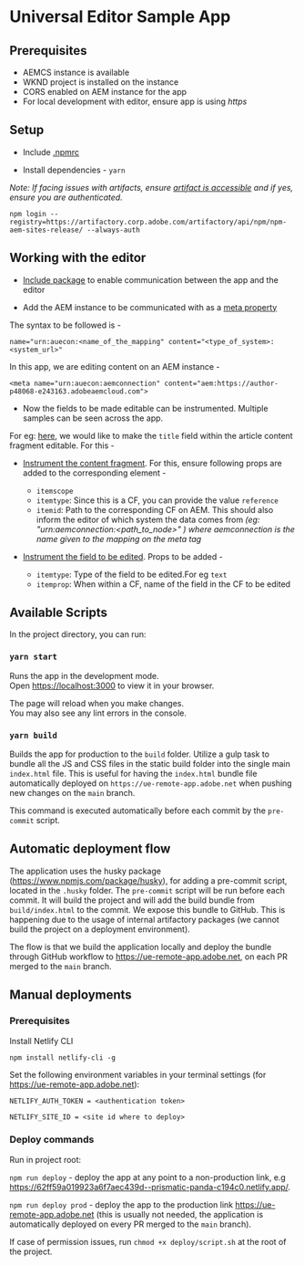 # Universal Editor Sample App

## Prerequisites 

- AEMCS instance is available
- WKND project is installed on the instance
- CORS enabled on AEM instance for the app
- For local development with editor, ensure app is using *https*


## Setup

- Include [.npmrc](https://github.com/comanV/react-sample-app/blob/prod/.npmrc)

- Install dependencies - ```yarn```

_Note: If facing issues with artifacts, ensure [artifact is accessible](https://artifactory.corp.adobe.com/ui/native/npm-aem-sites-release/@aem-sites/) and if yes, ensure you are authenticated._

```npm login --registry=https://artifactory.corp.adobe.com/artifactory/api/npm/npm-aem-sites-release/ --always-auth```


## Working with the editor

- [Include package](https://github.com/comanV/react-sample-app/blob/c8eb6ab997a926440493e0bf959dbc734203973a/src/index.js#L3) to enable communication between the app and the editor

- Add the AEM instance to be communicated with as a [meta property](https://github.com/comanV/react-sample-app/blob/c8eb6ab997a926440493e0bf959dbc734203973a/public/index.html#L8)

The syntax to be followed is -

```
name="urn:auecon:<name_of_the_mapping" content="<type_of_system>:<system_url>"
```

In this app, we are editing content on an AEM instance -
```
<meta name="urn:auecon:aemconnection" content="aem:https://author-p48068-e243163.adobeaemcloud.com">
```

- Now the fields to be made editable can be instrumented. Multiple samples can be seen across the app.

For eg: [here](https://ue-remote-app-prod.adobe.net/articles/article:aloha-spirits-in-northern-norway), we would like to make the `title` field within the article content fragment editable. For this -

- [Instrument the content fragment](https://github.com/comanV/react-sample-app/blob/c8eb6ab997a926440493e0bf959dbc734203973a/src/components/ArticleDetail.jsx#L65). For this, ensure following props are added to the corresponding element - 

    - `itemscope`
    - `itemtype`: Since this is a CF, you can provide the value `reference`
    - `itemid`: Path to the corresponding CF on AEM. This should also inform the editor of which system the data comes from _(eg: "urn:aemconnection:<path_to_node>" ) where aemconnection is the name given to the mapping on the meta tag_ 

- [Instrument the field to be edited](https://github.com/comanV/react-sample-app/blob/c8eb6ab997a926440493e0bf959dbc734203973a/src/components/ArticleDetail.jsx#L66). Props to be added - 

    - `itemtype`: Type of the field to be edited.For eg `text`
    - `itemprop`: When within a CF, name of the field in the CF to be edited


## Available Scripts

In the project directory, you can run:

### `yarn start`

Runs the app in the development mode.\
Open [https://localhost:3000](https://localhost:3000) to view it in your browser.

The page will reload when you make changes.\
You may also see any lint errors in the console.

### `yarn build`

Builds the app for production to the `build` folder.
Utilize a gulp task to bundle all the JS and CSS files in the static build folder into the single main `index.html` file.
This is useful for having the `index.html` bundle file automatically deployed on `https://ue-remote-app.adobe.net` when pushing new changes on the `main` branch.

This command is executed automatically before each commit by the `pre-commit` script.

## Automatic deployment flow

The application uses the husky package (https://www.npmjs.com/package/husky), for adding a pre-commit script, located in the  `.husky` folder.
The `pre-commit` script will be run before each commit. It will build the project and will add the build bundle from `build/index.html` to the commit.
We expose this bundle to GitHub. This is happening due to the usage of internal artifactory packages (we cannot build the project on a deployment environment).

The flow is that we build the application locally and deploy the bundle through GitHub workflow to https://ue-remote-app.adobe.net, on each PR merged to the `main` branch.

## Manual deployments

### Prerequisites
Install Netlify CLI

`npm install netlify-cli -g`

Set the following environment variables in your terminal settings (for https://ue-remote-app.adobe.net):

`NETLIFY_AUTH_TOKEN = <authentication token>`

`NETLIFY_SITE_ID = <site id where to deploy>`

 ### Deploy commands
Run in project root:

`npm run deploy` - deploy the app at any point to a non-production link, e.g https://62ff59a019923a6f7aec439d--prismatic-panda-c194c0.netlify.app/.

`npm run deploy prod` - deploy the app to the production link https://ue-remote-app.adobe.net (this is usually not needed, the application is automatically deployed on every PR merged to the `main` branch).
 
If case of permission issues, run `chmod +x deploy/script.sh` at the root of the project.

